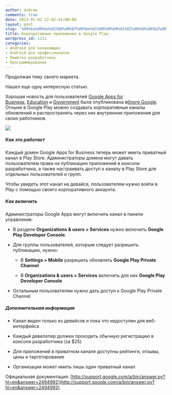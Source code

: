 ```yaml
---
author: andrew
comments: true
date: 2013-01-02 22:02:41+00:00
layout: post
slug: '%d0%ba%d0%be%d1%80%d0%bf%d0%be%d1%80%d0%b0%d1%82%d0%b8%d0%b2%d0%bd%d1%8b%d0%b5-%d0%bf%d1%80%d0%b8%d0%bb%d0%be%d0%b6%d0%b5%d0%bd%d0%b8%d1%8f-%d0%b2-google-play'
title: Корпоративные приложения в Google Play
wordpress_id: 1111
categories:
- Android для начинающих
- Android для профессионалов
- Памятка разработчику
- Программирование
---
```


Продолжая тему своего маркета.





Нашел еще одну интересную статью.





Хорошая новость для пользователей [Google Apps for Business](http://www.google.com/enterprise/apps/business/#utm_medium=blog&utm_source=en-na-us-entblog-playprivatechannel12042012&utm_campaign=launch), [Education](http://www.google.com/enterprise/apps/education/#utm_medium=blog&utm_source=en-na-us-entblog-playprivatechannel12042012&utm_campaign=launch) и [Government](http://www.google.com/enterprise/apps/government/#utm_medium=blog&utm_source=en-na-us-entblog-playprivatechannel12042012&utm_campaign=launch) была опубликована в[блоге Google](http://googleenterprise.blogspot.com/2012/12/a-new-way-to-distribute-your-internal.html). Отныне в Google Play можно создавать корпоративные каналы обновлений и распространять через них внутренние приложения для своих работников.  
  
![](http://habrastorage.org/storage2/cc9/d98/20b/cc9d9820bcd9d9662370983f3c2e6b97.png)  
  
  
  






##### Как это работает





  
Каждый домен Google Apps for Business теперь может иметь приватный канал в Play Store. Администраторы домена могут давать пользователем права на публикацию приложений в консоли разработчика, а также настраивать доступ к каналу в Play Store для отдельных пользователей и групп.  
  
Чтобы увидеть этот канал на девайсе, пользователям нужно войти в Play с помощью своего корпоративного аккаунта.  
  






##### Как включить





  
Администраторы Google Apps могут включить канал в панели управления:








  * В разделе **Organizations & users > Services** нужно включить **Google Play Developer Console**.



  * Для группы пользователей, которым следует разрешить публикацию, нужно:  





    * В **Settings > Mobile** разрешить обновлять **Google Play Private Channel**



    * В **Organizations & users > Services** включить для них **Google Play Developer Console**








  * Остальным пользователям нужно дать доступ к Google Play Private Channel






  
  






##### Дополнительная информация












  * Канал виден только из девайсов и пока что недоступен для веб-интерфейса



  * Каждый девелопер должен проходить обычную регистрацию в консоли разработчика (за $25)



  * Для приложений в приватном канале доступны рейтинги, отзывы, цены и таргетирование



  * Организация может иметь лишь один приватный канал






  
  
Официальная документация: [http://support.google.com/a/bin/answer.py?hl=en&answer=2494992](http://support.google.com/a/bin/answer.py?hl=en&answer=2494992)
